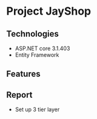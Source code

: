 # Project JayShop

## Technologies
- ASP.NET core 3.1.403
- Entity Framework

## Features

## Report
- Set up 3 tier layer
